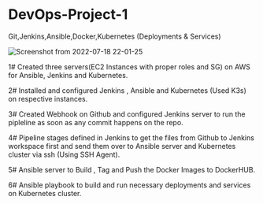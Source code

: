 # DevOps-Project-1
Git,Jenkins,Ansible,Docker,Kubernetes (Deployments & Services)


![Screenshot from 2022-07-18 22-01-25](https://user-images.githubusercontent.com/49603066/179559246-d66cce95-5ffa-455c-898a-6d2cf5754be5.png)

1# Created three servers(EC2 Instances with proper roles and SG) on AWS for Ansible, Jenkins and Kubernetes.


2# Installed and configured Jenkins , Ansible and Kubernetes (Used K3s) on respective instances.


3# Created Webhook on Github and configured Jenkins server to run the pipleline as soon as any commit happens on the repo.


4# Pipeline stages defined in Jenkins to get the files from Github to Jenkins workspace first and send them over to Ansible server and Kubernetes cluster via ssh (Using SSH Agent).


5# Ansible server to Build , Tag and Push the Docker Images to DockerHUB.


6# Ansible playbook to build and run necessary deployments and services on Kubernetes cluster. 
